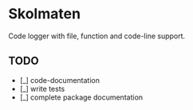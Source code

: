 # Skolmaten

Code logger with file, function and code-line support. 

## TODO

- [_] code-documentation
- [_] write tests
- [_] complete package documentation
